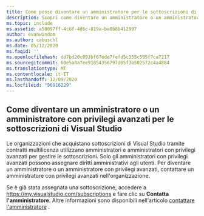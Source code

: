 ```yaml
---
title: Come posso diventare un amministratore per le sottoscrizioni di Visual Studio?
description: Scopri come diventare un amministratore o un amministratore con privilegi avanzati di sottoscrizioni di Visual Studio
ms.topic: include
ms.assetid: a50097ff-4c6f-4d6c-819a-ba0b8b412997
author: evanwindom
ms.author: cabuschl
ms.date: 05/12/2020
ms.faqid: ''
ms.openlocfilehash: dd7bd20c093bf67ede7fefd5c355c595f7ca7217
ms.sourcegitcommit: 60e5a8a7ee91854356797d05f3b502572c4a4884
ms.translationtype: MT
ms.contentlocale: it-IT
ms.lasthandoff: 12/09/2020
ms.locfileid: "96916229"
---
```

## <a name="how-to-become-an-administrator-or-super-admin-for-visual-studio-subscriptions"></a>Come diventare un amministratore o un amministratore con privilegi avanzati per le sottoscrizioni di Visual Studio

Le organizzazioni che acquistano sottoscrizioni di Visual Studio tramite contratti multilicenza utilizzano amministratori e amministratori con privilegi avanzati per gestire le sottoscrizioni.  Solo gli amministratori con privilegi avanzati possono assegnare diritti amministrativi agli utenti.  Per diventare un amministratore o un amministratore con privilegi avanzati, contattare un amministratore con privilegi avanzati nell'organizzazione.  

Se è già stata assegnata una sottoscrizione, accedere a https://my.visualstudio.com/subscriptions e fare clic su **Contatta l'amministratore**.  Altre informazioni sono disponibili nell'articolo [contattare l'amministratore](https://docs.microsoft.com/visualstudio/subscriptions/contact-my-admin) .